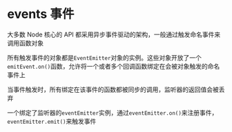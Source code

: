 # events 事件

大多数 Node 核心的 API 都采用异步事件驱动的架构，一般通过触发命名事件来调用函数对象

所有触发事件的对象都是`EventEmitter`对象的实例。这些对象开放了一个`emitEvent.on()`函数，允许将一个或者多个回调函数绑定在会被对象触发的命名事件上

当事件触发时，所有绑定在该事件的函数都被同步的调用，监听器的返回值会被丢弃

一个绑定了监听器的`eventEmitter`实例，通过`eventEmitter.on()`来注册事件，`eventEmitter.emit()`来触发事件

